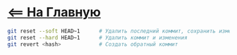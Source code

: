 # [<== На Главную](/git_info.md)

```bash
git reset --soft HEAD~1      # Удалить последний коммит, сохранить изменения
git reset --hard HEAD~1      # Удалить коммит и изменения
git revert <hash>            # Создать обратный коммит
